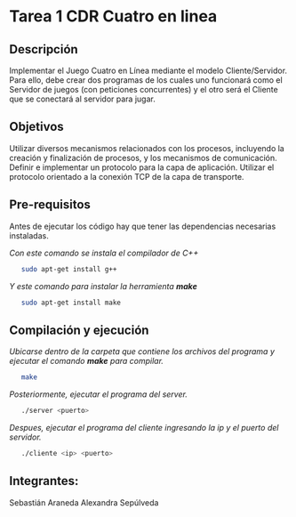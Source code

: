 # Tarea 1 CDR Cuatro en linea 
## Descripción
Implementar el Juego Cuatro en Línea mediante el modelo Cliente/Servidor. Para ello, debe crear dos programas de los cuales uno funcionará como el Servidor de juegos (con peticiones concurrentes) y el otro será el Cliente que se conectará al servidor para jugar.

## Objetivos 

Utilizar diversos mecanismos relacionados con los procesos, incluyendo la creación y finalización de procesos, y los mecanismos de comunicación.
Definir e implementar un protocolo para la capa de aplicación.
Utilizar el protocolo orientado a la conexión TCP de la capa de transporte.

## Pre-requisitos
Antes de ejecutar los código hay que tener las dependencias necesarias instaladas.

_Con este comando se instala el compilador de C++_
```bash
   sudo apt-get install g++
   ```
_Y este comando para instalar la herramienta **make**_
```bash
   sudo apt-get install make
   ```

## Compilación y ejecución
_Ubicarse dentro de la carpeta que contiene los archivos del programa y ejecutar el comando **make** para compilar._
```bash
   make
   ```
_Posteriormente, ejecutar el programa del server._
```bash
   ./server <puerto>
   ```
_Despues, ejecutar el programa del cliente ingresando la ip y el puerto del servidor._
```bash
   ./cliente <ip> <puerto>
   ```
## Integrantes:
Sebastián Araneda
Alexandra Sepúlveda
